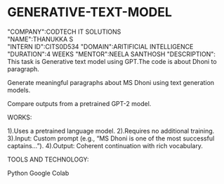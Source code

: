 # GENERATIVE-TEXT-MODEL 
"COMPANY":CODTECH IT SOLUTIONS      
"NAME":THANUKKA S           
"INTERN ID":CITS0D534
"DOMAIN":ARITIFICIAL INTELLIGENCE 
"DURATION":4 WEEKS
"MENTOR":NEELA SANTHOSH 
"DESCRIPTION":
This task is Generative text model using GPT.The code is about Dhoni to paragraph.

Generate meaningful paragraphs about MS Dhoni using text generation models.

Compare outputs from a pretrained GPT-2 model.

WORKS: 

1).Uses a pretrained language model.
2).Requires no additional training.
3).Input: Custom prompt (e.g., “MS Dhoni is one of the most successful captains...”).
4).Output: Coherent continuation with rich vocabulary.

TOOLS AND TECHNOLOGY:

Python
Google Colab
